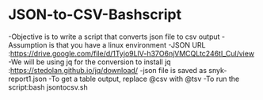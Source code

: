 # JSON-to-CSV-Bashscript
-Objective is to write a script that converts json file to csv output
-Assumption is that you have a linux environment
-JSON URL :https://drive.google.com/file/d/1Tyjo9LlV-h37O6njVMCQLtc246tI_Cul/view
-We will be using jq for the conversion to install jq :https://stedolan.github.io/jq/download/
-json file is saved as snyk-report1.json
-To get a table output, replace @csv with @tsv
-To run the script:bash jsontocsv.sh
